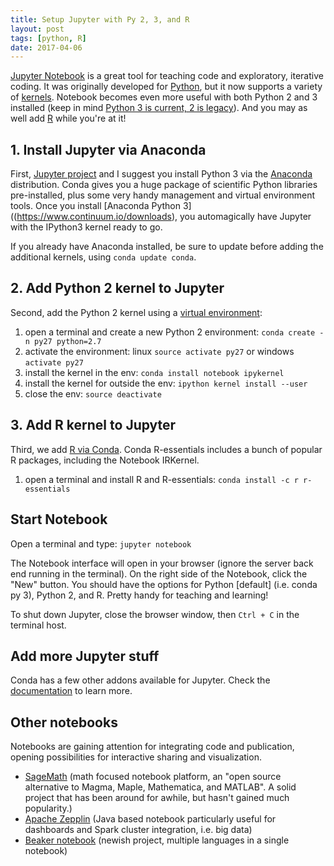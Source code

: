 ```yaml
---
title: Setup Jupyter with Py 2, 3, and R
layout: post
tags: [python, R]
date: 2017-04-06
---
```


[Jupyter Notebook](http://jupyter.org/) is a great tool for teaching code and exploratory, iterative coding.
It was originally developed for [Python](www.python.org), but it now supports a variety of [kernels](https://github.com/jupyter/jupyter/wiki/Jupyter-kernels). 
Notebook becomes even more useful with both Python 2 and 3 installed (keep in mind [Python 3 is current, 2 is legacy](https://wiki.python.org/moin/Python2orPython3)). 
And you may as well add [R](https://www.r-project.org/) while you're at it!

## 1. Install Jupyter via Anaconda

First, [Jupyter project](http://jupyter.org/install.html) and I suggest you install Python 3 via the [Anaconda](https://www.continuum.io/downloads) distribution. 
Conda gives you a huge package of scientific Python libraries pre-installed, plus some very handy management and virtual environment tools. 
Once you install [Anaconda Python 3]((https://www.continuum.io/downloads), you automagically have Jupyter with the IPython3 kernel ready to go. 

If you already have Anaconda installed, be sure to update before adding the additional kernels, using `conda update conda`.

## 2. Add Python 2 kernel to Jupyter

Second, add the Python 2 kernel using a [virtual environment](https://conda.io/docs/using/envs.html):

1. open a terminal and create a new Python 2 environment: `conda create -n py27 python=2.7`
2. activate the environment: linux `source activate py27` or windows `activate py27`
3. install the kernel in the env: `conda install notebook ipykernel`
4. install the kernel for outside the env: `ipython kernel install --user`
5. close the env: `source deactivate`

## 3. Add R kernel to Jupyter 

Third, we add [R via Conda](https://docs.continuum.io/anaconda/r_language). 
Conda R-essentials includes a bunch of popular R packages, including the Notebook IRKernel.

1. open a terminal and install R and R-essentials: `conda install -c r r-essentials`

## Start Notebook

Open a terminal and type: `jupyter notebook`

The Notebook interface will open in your browser (ignore the server back end running in the terminal). 
On the right side of the Notebook, click the "New" button.
You should have the options for Python [default] (i.e. conda py 3), Python 2, and R. 
Pretty handy for teaching and learning!

To shut down Jupyter, close the browser window, then `Ctrl + C` in the terminal host.

## Add more Jupyter stuff

Conda has a few other addons available for Jupyter.
Check the [documentation](https://docs.continuum.io/anaconda/jupyter-notebook-extensions) to learn more.

## Other notebooks

Notebooks are gaining attention for integrating code and publication, opening possibilities for interactive sharing and visualization. 

- [SageMath](http://www.sagemath.org/) (math focused notebook platform, an "open source alternative to Magma, Maple, Mathematica, and MATLAB". A solid project that has been around for awhile, but hasn't gained much popularity.)
- [Apache Zepplin](https://zeppelin.apache.org/) (Java based notebook particularly useful for dashboards and Spark cluster integration, i.e. big data)
- [Beaker notebook](http://beakernotebook.com/) (newish project, multiple languages in a single notebook)
